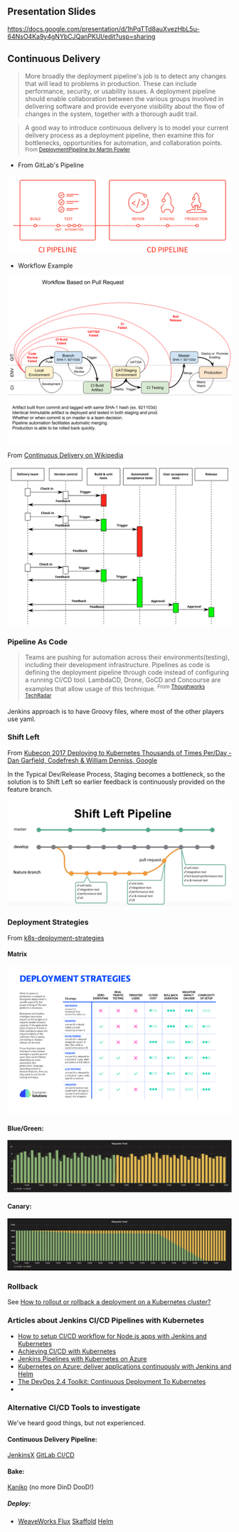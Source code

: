 ## Presentation Slides

https://docs.google.com/presentation/d/1hPqTTd8auXvezHbL5u-64NsO4Ka9y4gNYbCJQanPKUI/edit?usp=sharing

## Continuous Delivery

> More broadly the deployment pipeline's job is to detect any changes that will lead to problems in production. These can include performance, security, or usability issues. A deployment pipeline should enable collaboration between the various groups involved in delivering software and provide everyone visibility about the flow of changes in the system, together with a thorough audit trail.

> A good way to introduce continuous delivery is to model your current delivery process as a deployment pipeline, then examine this for bottlenecks, opportunities for automation, and collaboration points. <sup>From [DeploymentPipeline by Martin Fowler](https://martinfowler.com/bliki/DeploymentPipeline.html)</sup>

* From GitLab's Pipeline

![alt text](../images/gitlab-devops-pipeline.png)

* Workflow Example

<img src="../images/Continuous_Delivery_Pipeline.svg" width="800" />

From [Continuous Delivery on Wikipedia](https://en.wikipedia.org/wiki/Continuous_delivery)

<img src="../images/Continuous_Delivery_process_diagram.svg" width="800" />


### Pipeline As Code

> Teams are pushing for automation across their environments(testing), including their development infrastructure. Pipelines as code is defining the deployment pipeline through code instead of configuring a running CI/CD tool. LambdaCD, Drone, GoCD and Concourse are examples that allow usage of this technique. <sup>From [Thoughworks TechRadar](https://www.thoughtworks.com/radar/techniques/pipelines-as-code)</sup>

Jenkins approach is to have Groovy files, where most of the other players use yaml.


### Shift Left
From [Kubecon 2017 Deploying to Kubernetes Thousands of Times Per/Day - Dan Garfield, Codefresh & William Denniss, Google](https://schd.ws/hosted_files/kccncna17/2c/Kubecon%20-%20Deploying%20Thousands.pdf)

In the Typical Dev/Release Process, Staging becomes a bottleneck, so the solution is to Shift Left so earlier feedback is continuously provided on the feature branch.

![alt text](../images/ShiftLeft.png)

### Deployment Strategies

From [k8s-deployment-strategies](https://github.com/ContainerSolutions/k8s-deployment-strategies)

#### Matrix
![Deployment strategies](../images/zdecision-diagram.png)

#### Blue/Green:

![Kubernetes deployment blue-green](../images/grafana-blue-green.png)

#### Canary:

![Kubernetes deployment canary](../images/grafana-canary.png)

### Rollback
See [How to rollout or rollback a deployment on a Kubernetes cluster?](https://romain.dorgueil.net/blog/en/tips/2016/08/27/rollout-rollback-kubernetes-deployment.html)


### Articles about Jenkins CI/CD Pipelines with Kubernetes

+ [How to setup CI/CD workflow for Node.js apps with Jenkins and Kubernetes](https://medium.com/containerum/how-to-setup-ci-cd-workflow-for-node-js-apps-with-jenkins-and-kubernetes-360fd0499556)
+ [Achieving CI/CD with Kubernetes](https://blog.jsjs.org/?p=165)
+ [Jenkins Pipelines with Kubernetes on Azure](https://radu-matei.com/blog/kubernetes-jenkins-azure/)
+ [Kubernetes on Azure: deliver applications continuously with Jenkins and Helm](https://blog.jcorioland.io/archives/2017/11/21/continuous-delivery-kubernetes-azure-jenkins-helm.html)
+ [The DevOps 2.4 Toolkit: Continuous Deployment To Kubernetes](https://leanpub.com/the-devops-2-4-toolkit)
+ [](https://aspenmesh.io/blog/2018/01/building-istio-with-minikube-in-a-container-and-jenkins/)

### Alternative CI/CD Tools to investigate

We've heard good things, but not experienced.

#### Continuous Delivery Pipeline:
[JenkinsX](https://jenkins-x.io/)
[GitLab CI/CD](https://docs.gitlab.com/ee/ci/)

#### Bake:
[Kaniko](https://github.com/GoogleContainerTools/kaniko) (no more DinD DooD!)

##### Deploy:
+ [WeaveWorks Flux](https://github.com/weaveworks/flux)
[Skaffold](https://github.com/GoogleContainerTools/skaffold)
[Helm](https://github.com/kubernetes/helm)

